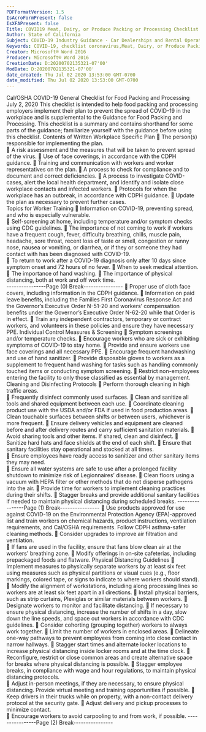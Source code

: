 ```yaml
---
PDFFormatVersion: 1.5
IsAcroFormPresent: false
IsXFAPresent: false
Title: COVID19 Meat, Dairy, or Produce Packing or Processing Checklist
Author: State of California
Subject: COVID-19 Industry Guidance - Car Dealerships and Rental Operators
Keywords: COVID-19, checklist coronavirus,Meat, Dairy, or Produce Packing or Processing
Creator: Microsoft® Word 2016
Producer: Microsoft® Word 2016
CreationDate: D:20200702135321-07'00'
ModDate: D:20200702135321-07'00'
date_created: Thu Jul 02 2020 13:53:00 GMT-0700
date_modified: Thu Jul 02 2020 13:53:00 GMT-0700
---
```

 
Cal/OSHA COVID-19 General Checklist 
for Food Packing and Processing 
July 2, 2020 
This checklist is intended to help food packing and processing employers implement their plan to 
prevent the spread of COVID-19 in the workplace and is supplemental to the Guidance for Food 
Packing and Processing. This checklist is a summary and contains shorthand for some parts of the 
guidance; familiarize yourself with the guidance before using this checklist. 
Contents of Written Workplace Specific Plan 
 The person(s) responsible for implementing the plan.  
 A risk assessment and the measures that will be taken to prevent spread of the 
virus. 
 Use of face coverings, in accordance with the CDPH guidance. 
 Training and communication with workers and worker representatives on the 
plan. 
 A process to check for compliance and to document and correct deficiencies. 
 A process to investigate COVID-cases, alert the local health department, and 
identify and isolate close workplace contacts and infected workers. 
 Protocols for when the workplace has an outbreak, in accordance with CDPH 
guidance. 
 Update the plan as necessary to prevent further cases.    
Topics for Worker Training 
 Information on COVID-19, preventing spread, and who is especially vulnerable.  
 Self-screening at home, including temperature and/or symptom checks using 
CDC guidelines. 
 The importance of not coming to work if workers have a frequent cough, fever, 
difficulty breathing, chills, muscle pain, headache, sore throat, recent loss of taste 
or smell, congestion or runny nose, nausea or vomiting, or diarrhea, or if they or 
someone they had contact with has been diagnosed with COVID-19.  
 To return to work after a COVID-19 diagnosis only after 10 days since symptom 
onset and 72 hours of no fever. 
 When to seek medical attention. 
 The importance of hand washing. 
 The importance of physical distancing, both at work and off work time.  
----------------Page (0) Break----------------
 Proper use of cloth face covers, including information in the CDPH guidance. 
 Information on paid leave benefits, including the Families First Coronavirus 
Response Act and the Governor’s Executive Order N-51-20 and workers’ 
compensation benefits under the Governor’s Executive Order N-62-20 while that 
Order is in effect. 
 Train any independent contractors, temporary or contract workers, and 
volunteers in these policies and ensure they have necessary PPE. 
Individual Control Measures & Screening 
 Symptom screenings and/or temperature checks. 
 Encourage workers who are sick or exhibiting symptoms of COVID-19 to stay 
home. 
 Provide and ensure workers use face coverings and all necessary PPE. 
 Encourage frequent handwashing and use of hand sanitizer. 
 Provide disposable gloves to workers as a supplement to frequent hand washing 
for tasks such as handling commonly touched items or conducting symptom 
screening. 
 Restrict non-employees entering the facility to only those classified as essential by 
management.  
Cleaning and Disinfecting Protocols 
 Perform thorough cleaning in high traffic areas.  
 Frequently disinfect commonly used surfaces. 
 Clean and sanitize all tools and shared equipment between each use. 
 Coordinate cleaning product use with the USDA and/or FDA if used in food 
production areas. 
 Clean touchable surfaces between shifts or between users, whichever is more 
frequent. 
 Ensure delivery vehicles and equipment are cleaned before and after delivery 
routes and carry sufficient sanitation materials. 
 Avoid sharing tools and other items. If shared, clean and disinfect. 
 Sanitize hard hats and face shields at the end of each shift. 
 Ensure that sanitary facilities stay operational and stocked at all times.  
 Ensure employees have ready access to sanitizer and other sanitary items they 
may need.  
 Ensure all water systems are safe to use after a prolonged facility shutdown to 
minimize risk of Legionnaires’ disease. 
 Clean floors using a vacuum with HEPA filter or other methods that do not 
disperse pathogens into the air. 
 Provide time for workers to implement cleaning practices during their shifts. 
 Stagger breaks and provide additional sanitary facilities if needed to maintain 
physical distancing during scheduled breaks. 
----------------Page (1) Break----------------
 Use products approved for use against COVID-19 on the Environmental Protection 
Agency (EPA)-approved list and train workers on chemical hazards, product 
instructions, ventilation requirements, and Cal/OSHA requirements. Follow CDPH 
asthma-safer cleaning methods. 
 Consider upgrades to improve air filtration and ventilation.  
 If fans are used in the facility, ensure that fans blow clean air at the workers' 
breathing zone. 
 Modify offerings in on-site cafeterias, including prepackaged foods and flatware. 
Physical Distancing Guidelines 
 Implement measures to physically separate workers by at least six feet using 
measures such as physical partitions or visual cues (e.g., floor markings, colored 
tape, or signs to indicate to where workers should stand). 
 Modify the alignment of workstations, including along processing lines so workers 
are at least six feet apart in all directions. 
 Install physical barriers, such as strip curtains, Plexiglas or similar materials between 
workers. 
 Designate workers to monitor and facilitate distancing. 
 If necessary to ensure physical distancing, increase the number of shifts in a day, 
slow down the line speeds, and space out workers in accordance with CDC 
guidelines. 
 Consider cohorting (grouping together) workers to always work together. 
 Limit the number of workers in enclosed areas. 
 Delineate one-way pathways to prevent employees from coming into close 
contact in narrow hallways. 
 Stagger start times and alternate locker locations to increase physical distancing 
inside locker rooms and at the time clock. 
 Reconfigure, restrict or close common areas and create alternative space for 
breaks where physical distancing is possible. 
 Stagger employee breaks, in compliance with wage and hour regulations, to 
maintain physical distancing protocols.  
 Adjust in-person meetings, if they are necessary, to ensure physical distancing. 
Provide virtual meeting and training opportunities if possible. 
 Keep drivers in their trucks while on property, with a non-contact delivery protocol 
at the security gate. 
 Adjust delivery and pickup processes to minimize contact.  
 Encourage workers to avoid carpooling to and from work, if possible. 
----------------Page (2) Break----------------
